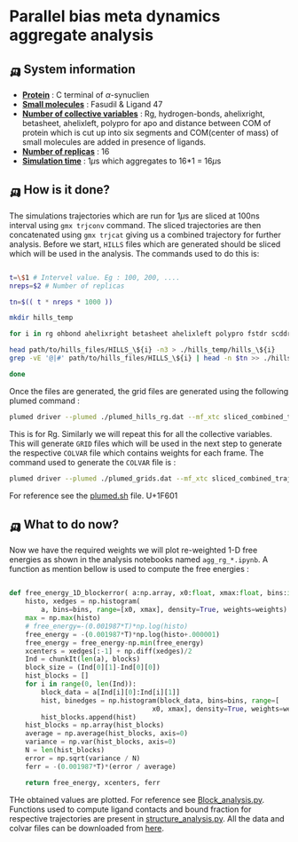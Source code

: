 # Parallel bias meta dynamics aggregate analysis

## :auto_rickshaw: System information

- <u>**Protein**</u> : C terminal of $\alpha$-synuclien
- <u>**Small molecules**</u> : Fasudil & Ligand 47
- <u>**Number of collective variables**</u> : Rg, hydrogen-bonds, ahelixright, betasheet, ahelixleft, polypro for apo and distance between COM of protein which is cut up into six segments and COM(center of mass) of small molecules are added in presence of ligands.
- <u>**Number of replicas**</u> : 16
- <u>**Simulation time**</u> : 1$\mu$s which aggregates to 16*1 = 16$\mu$s 
  
## :auto_rickshaw: How is it done?

The simulations trajectories which are run for 1$\mu$s are sliced at 100ns interval using `gmx trjconv` command. The sliced trajectories are then concatenated using `gmx trjcat` giving us a combined trajectory for further analysis. Before we start, `HILLS` files which are generated should be sliced which will be used in the analysis. The commands used to do this is:

```bash

t=\$1 # Intervel value. Eg : 100, 200, ....
nreps=$2 # Number of replicas

tn=$(( t * nreps * 1000 ))

mkdir hills_temp

for i in rg ohbond ahelixright betasheet ahelixleft polypro fstdr scddr trddr frthdr fiftdr sixtdr ; do

head path/to/hills_files/HILLS_\${i} -n3 > ./hills_temp/hills_\${i}
grep -vE '@|#' path/to/hills_files/HILLS_\${i} | head -n $tn >> ./hills_temp/hills_\${i}

done
```


Once the files are generated, the grid files are generated using the following plumed command :

```bash
plumed driver --plumed ./plumed_hills_rg.dat --mf_xtc sliced_combined_trajectory.xtc --kt 2.494339 | tee plumed_rg.log
```

This is for Rg. Similarly we will repeat this for all the collective variables. This will generate `GRID` files which will be used in the next step to generate the respective `COLVAR` file which contains weights for each frame. The command used to generate the `COLVAR` file is :

```bash
plumed driver --plumed ./plumed_grids.dat --mf_xtc sliced_combined_trajectory.xtc --kt 2.494339 | tee plumed.log
```

For reference see the [plumed.sh](./simulations_scripts/plumed.sh) file. U+1F601

## :auto_rickshaw: What to do now?

Now we have the required weights we will plot re-weighted 1-D free energies as shown in the analysis notebooks named `agg_rg_*.ipynb`. A function as mention bellow is used to compute the free energies :

```python

def free_energy_1D_blockerror( a:np.array, x0:float, xmax:float, bins:int, blocks:int, T:float = 300.00, weights:np.array=None):
    histo, xedges = np.histogram(
        a, bins=bins, range=[x0, xmax], density=True, weights=weights)
    max = np.max(histo)
    # free_energy=-(0.001987*T)*np.log(histo)
    free_energy = -(0.001987*T)*np.log(histo+.000001)
    free_energy = free_energy-np.min(free_energy)
    xcenters = xedges[:-1] + np.diff(xedges)/2
    Ind = chunkIt(len(a), blocks)
    block_size = (Ind[0][1]-Ind[0][0])
    hist_blocks = []
    for i in range(0, len(Ind)):
        block_data = a[Ind[i][0]:Ind[i][1]]
        hist, binedges = np.histogram(block_data, bins=bins, range=[
                                    x0, xmax], density=True, weights=weights[Ind[i][0]:Ind[i][1]])
        hist_blocks.append(hist)
    hist_blocks = np.array(hist_blocks)
    average = np.average(hist_blocks, axis=0)
    variance = np.var(hist_blocks, axis=0)
    N = len(hist_blocks)
    error = np.sqrt(variance / N)
    ferr = -(0.001987*T)*(error / average)

    return free_energy, xcenters, ferr

```

THe obtained values are plotted. For reference see [Block_analysis.py](./simulations_scripts/Block_analysis.py). Functions used to compute ligand contacts and bound fraction for respective trajectories are present in [structure_analysis.py](./simulations_scripts/structure_analysis.py). All the data and colvar files can be downloaded from [here](https://dartmouth-my.sharepoint.com/:f:/r/personal/f006f50_dartmouth_edu/Documents/PBMetaD?csf=1&web=1&e=aqmO7K). 

